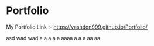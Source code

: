 # Portfolio
My Portfolio Link :-
https://yashdon999.github.io/Portfolio/

asd
wad
wad
a
a
a
a
a
aaaa
a
a
a
aa
aa
